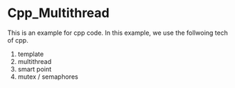 # Cpp_Multithread

This is an example for cpp code. In this example, we use the follwoing tech of cpp.

1. template
2. multithread
3. smart point
4. mutex / semaphores
